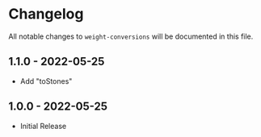 # Changelog

All notable changes to `weight-conversions` will be documented in this file.

## 1.1.0 - 2022-05-25

- Add "toStones"

## 1.0.0 - 2022-05-25

- Initial Release
